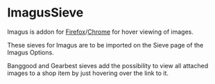# ImagusSieve

Imagus is addon for [Firefox](https://addons.mozilla.org/en-us/firefox/addon/imagus/)/[Chrome](https://chrome.google.com/webstore/detail/imagus/immpkjjlgappgfkkfieppnmlhakdmaab?hl=en) for hover viewing of images.

These sieves for Imagus are to be imported on the Sieve page of the Imagus Options.

Banggood and Gearbest sieves add the possibility to view all attached images to a shop item by just hovering over the link to it.
